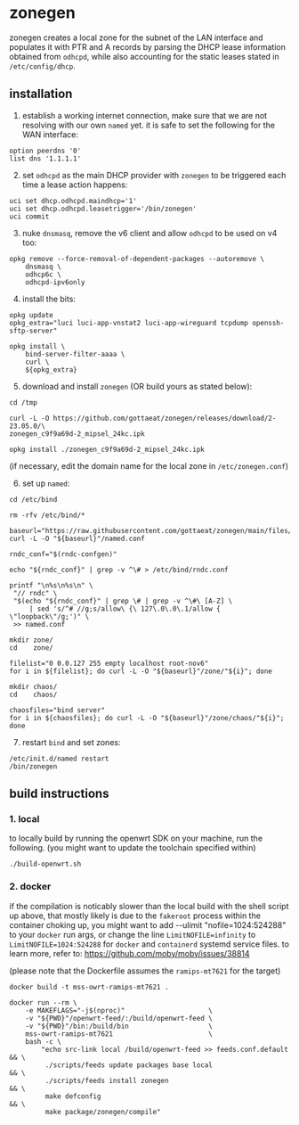 # zonegen
zonegen creates a local zone for the subnet of the LAN interface and populates
it with PTR and A records by parsing the DHCP lease information obtained from
`odhcpd`, while also accounting for the static leases stated in
`/etc/config/dhcp`.

## installation
1. establish a working internet connection, make sure that we are not resolving
with our own `named` yet. it is safe to set the following for the WAN interface:
```
option peerdns '0'
list dns '1.1.1.1'
```

2. set `odhcpd` as the main DHCP provider with `zonegen` to be triggered each
time a lease action happens:
```
uci set dhcp.odhcpd.maindhcp='1'
uci set dhcp.odhcpd.leasetrigger='/bin/zonegen'
uci commit
```

3. nuke `dnsmasq`, remove the v6 client and allow `odhcpd` to be used on v4 too:
```
opkg remove --force-removal-of-dependent-packages --autoremove \
    dnsmasq \
    odhcp6c \
    odhcpd-ipv6only
```

4. install the bits:
```
opkg update
opkg_extra="luci luci-app-vnstat2 luci-app-wireguard tcpdump openssh-sftp-server"

opkg install \
    bind-server-filter-aaaa \
    curl \
    ${opkg_extra}
```

5. download and install `zonegen` (OR build yours as stated below):
```
cd /tmp

curl -L -O https://github.com/gottaeat/zonegen/releases/download/2-23.05.0/\
zonegen_c9f9a69d-2_mipsel_24kc.ipk

opkg install ./zonegen_c9f9a69d-2_mipsel_24kc.ipk
```

(if necessary, edit the domain name for the local zone in `/etc/zonegen.conf`)

6. set up `named`:
```
cd /etc/bind

rm -rfv /etc/bind/*

baseurl="https://raw.githubusercontent.com/gottaeat/zonegen/main/files/"
curl -L -O "${baseurl}"/named.conf

rndc_conf="$(rndc-confgen)"

echo "${rndc_conf}" | grep -v ^\# > /etc/bind/rndc.conf

printf "\n%s\n%s\n" \
 "// rndc" \
 "$(echo "${rndc_conf}" | grep \# | grep -v ^\#\ [A-Z] \
     | sed 's/^# //g;s/allow\ {\ 127\.0\.0\.1/allow { \"loopback\"/g;')" \
 >> named.conf

mkdir zone/
cd    zone/

filelist="0 0.0.127 255 empty localhost root-nov6"
for i in ${filelist}; do curl -L -O "${baseurl}"/zone/"${i}"; done

mkdir chaos/
cd    chaos/

chaosfiles="bind server"
for i in ${chaosfiles}; do curl -L -O "${baseurl}"/zone/chaos/"${i}"; done
```

7. restart `bind` and set zones:
```
/etc/init.d/named restart
/bin/zonegen
```

## build instructions
### 1. local
to locally build by running the openwrt SDK on your machine, run the following.
(you might want to update the toolchain specified within)
```
./build-openwrt.sh
```

### 2. docker
if the compilation is noticably slower than the local build with the shell
script up above, that mostly likely is due to the `fakeroot` process within the
container choking up, you might want to add --ulimit "nofile=1024:524288" to
your `docker` run args, or change the line `LimitNOFILE=infinity` to
`LimitNOFILE=1024:524288` for `docker` and `containerd` systemd service files.
to learn more, refer to: https://github.com/moby/moby/issues/38814

(please note that the Dockerfile assumes the `ramips-mt7621` for the target)
```
docker build -t mss-owrt-ramips-mt7621 .

docker run --rm \
    -e MAKEFLAGS="-j$(nproc)"                     \
    -v "${PWD}"/openwrt-feed/:/build/openwrt-feed \
    -v "${PWD}"/bin:/build/bin                    \
    mss-owrt-ramips-mt7621                        \
    bash -c \
        "echo src-link local /build/openwrt-feed >> feeds.conf.default && \
         ./scripts/feeds update packages base local                    && \
         ./scripts/feeds install zonegen                               && \
         make defconfig                                                && \
         make package/zonegen/compile"
```
